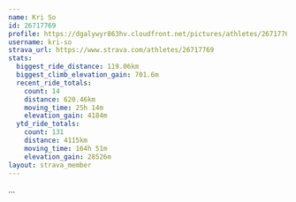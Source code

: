 ```yaml
---
name: Kri So
id: 26717769
profile: https://dgalywyr863hv.cloudfront.net/pictures/athletes/26717769/7761026/13/large.jpg
username: kri-so
strava_url: https://www.strava.com/athletes/26717769
stats:
  biggest_ride_distance: 119.06km
  biggest_climb_elevation_gain: 701.6m
  recent_ride_totals:
    count: 14
    distance: 620.46km
    moving_time: 25h 14m
    elevation_gain: 4184m
  ytd_ride_totals:
    count: 131
    distance: 4115km
    moving_time: 164h 51m
    elevation_gain: 28526m
layout: strava_member
--- 
```

...
